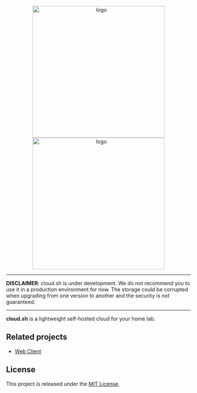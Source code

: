 <p align="center">
<img alt="logo" width="360" src="https://user-images.githubusercontent.com/12123721/175907234-1fa6974c-33e7-4b64-a931-1bcbff0c9c63.png#gh-dark-mode-only" />
<img alt="logo" width="360" src="https://user-images.githubusercontent.com/12123721/175907812-a401f5a3-4c27-4a0b-bc5e-62ae46f223f5.png#gh-light-mode-only" />
</p>

---

**DISCLAIMER**: cloud.sh is under development. We do not recommend you to use it in a production environment for now.
The storage could be corrupted when upgrading from one version to another and the security is not guaranteed.

---

**cloud.sh** is a lightweight self-hosted cloud for your home lab.

## Related projects

- [Web Client](https://github.com/quentinguidee/cloud-sh-client)

## License

This project is released under the [MIT License](./LICENSE.md).
